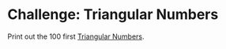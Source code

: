 # Challenge: Triangular Numbers

Print out the 100 first [Triangular Numbers](http://en.wikipedia.org/wiki/Triangular_number).